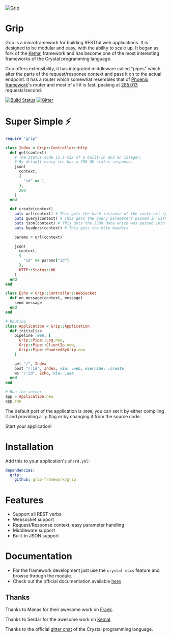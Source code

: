 
[![Grip](https://avatars0.githubusercontent.com/u/44188195?s=200&v=4)](https://github.com/grip-framework/grip)

# Grip

Grip is a microframework for building RESTful web applications. It is designed to be modular and easy, with the ability to scale up. It began as fork of the [Kemal](https://kemalcr.com) framework and has become one of the most interesting frameworks of the Crystal programming language.

Grip offers extensibility, it has integrated middleware called "pipes" which alter the parts of the request/response context and pass it on to the actual endpoint. It has a router which somewhat resembles that of [Phoenix framework](https://github.com/phoenixframework/phoenix)'s router and most of all it is fast, peaking at [285,013](https://github.com/the-benchmarker/web-frameworks) requests/second.

[![Build Status](https://travis-ci.org/grip-framework/grip.svg?branch=master)](https://travis-ci.org/grip-framework/grip)
[![Gitter](https://img.shields.io/gitter/room/grip-framework/grip)](https://gitter.im/grip-framework/community)
# Super Simple ⚡️

```ruby
require "grip"

class Index < Grip::Controller::Http
  def get(context)
    # The status code is a mix of a built-in and an integer,
    # By default every res has a 200 OK status response.
    json(
      context,
      {
        "id" => 1
      },
      200
    )
  end

  def create(context)
    puts url(context) # This gets the hash instance of the route url specified variables
    puts query(context) # This gets the query parameters passed in with the url
    puts json(context) # This gets the JSON data which was passed into the route
    puts headers(context) # This gets the http headers

    params = url(context)

    json(
      context,
      {
        "id" => params["id"]
      },
      HTTP::Status::OK
    )
  end
end

class Echo < Grip::Controller::WebSocket
  def on_message(context, message)
    send message
  end
end

# Routing
class Application < Grip::Application
  def initialize
    pipeline :web, [
      Grip::Pipe::Log.new,
      Grip::Pipe::ClientIp.new,
      Grip::Pipe::PoweredByGrip.new
    ]

    get "/", Index
    post "/:id", Index, via: :web, override: :create
    ws "/:id", Echo, via: :web
  end
end

# Run the server
app = Application.new
app.run
```

The default port of the application is `3000`,
you can set it by either compiling it and providing a `-p` flag or
by changing it from the source code.

Start your application!

# Installation

Add this to your application's `shard.yml`:

```yaml
dependencies:
  grip:
    github: grip-framework/grip
```

# Features

- Support all REST verbs
- Websocket support
- Request/Response context, easy parameter handling
- Middleware support
- Built-in JSON support

# Documentation

- For the framework development just use the `crystal docs` feature and browse through the module.
- Check out the official documentation available [here](https://github.com/grip-framework/grip/blob/master/DOCUMENTATION.md)

## Thanks

Thanks to Manas for their awesome work on [Frank](https://github.com/manastech/frank).

Thanks to Serdar for the awesome work on [Kemal](https://github.com/kemalcr/kemal).

Thanks to the official [gitter chat](https://gitter.im/crystal-lang/crystal#) of the Crystal programming language.
